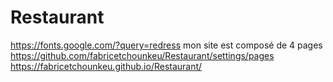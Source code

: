# Restaurant
https://fonts.google.com/?query=redress
mon site est composé de 4 pages
https://github.com/fabricetchounkeu/Restaurant/settings/pages
https://fabricetchounkeu.github.io/Restaurant/
